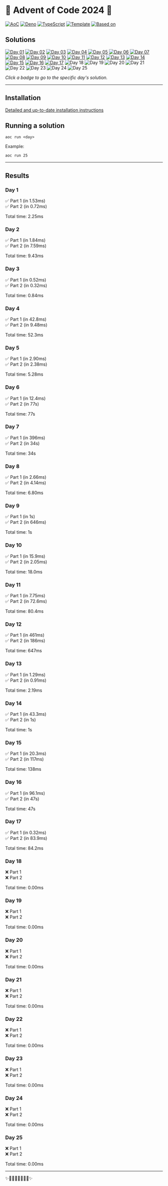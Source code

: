 <!-- Entries between SOLUTIONS and RESULTS tags are auto-generated -->

# 🎄 Advent of Code 2024 🎄

[![AoC](https://img.shields.io/badge/AoC-2024-blue.svg?style=flat-square)](https://adventofcode.com/)
[![Deno](https://img.shields.io/badge/Deno-2.1.3-blue.svg?style=flat-square)](https://deno.land/)
[![TypeScript](https://img.shields.io/badge/TypeScript-5.6.2-blue.svg?style=flat-square)](https://www.typescriptlang.org/)
[![Template](https://img.shields.io/badge/Template-deno--aoc-blue.svg?style=flat-square)](https://github.com/samplasion/deno-aoc) [![Based on](https://img.shields.io/badge/Based%20on-aocrunner-blue.svg?style=flat-square)](https://github.com/caderek/aocrunner)

## Solutions

<!--SOLUTIONS-->
[![Day 01](https://img.shields.io/badge/Day%2001-%E2%98%85%E2%98%85-brightgreen.svg?style=flat-square)](/src/day01)
[![Day 02](https://img.shields.io/badge/Day%2002-%E2%98%85%E2%98%85-brightgreen.svg?style=flat-square)](/src/day02)
[![Day 03](https://img.shields.io/badge/Day%2003-%E2%98%85%E2%98%85-brightgreen.svg?style=flat-square)](/src/day03)
[![Day 04](https://img.shields.io/badge/Day%2004-%E2%98%85%E2%98%85-brightgreen.svg?style=flat-square)](/src/day04)
[![Day 05](https://img.shields.io/badge/Day%2005-%E2%98%85%E2%98%85-brightgreen.svg?style=flat-square)](/src/day05)
[![Day 06](https://img.shields.io/badge/Day%2006-%E2%98%85%E2%98%85-brightgreen.svg?style=flat-square)](/src/day06)
[![Day 07](https://img.shields.io/badge/Day%2007-%E2%98%85%E2%98%85-brightgreen.svg?style=flat-square)](/src/day07)
[![Day 08](https://img.shields.io/badge/Day%2008-%E2%98%85%E2%98%85-brightgreen.svg?style=flat-square)](/src/day08)
[![Day 09](https://img.shields.io/badge/Day%2009-%E2%98%85%E2%98%85-brightgreen.svg?style=flat-square)](/src/day09)
[![Day 10](https://img.shields.io/badge/Day%2010-%E2%98%85%E2%98%85-brightgreen.svg?style=flat-square)](/src/day10)
[![Day 11](https://img.shields.io/badge/Day%2011-%E2%98%85%E2%98%85-brightgreen.svg?style=flat-square)](/src/day11)
[![Day 12](https://img.shields.io/badge/Day%2012-%E2%98%85%E2%98%85-brightgreen.svg?style=flat-square)](/src/day12)
[![Day 13](https://img.shields.io/badge/Day%2013-%E2%98%85%E2%98%85-brightgreen.svg?style=flat-square)](/src/day13)
[![Day 14](https://img.shields.io/badge/Day%2014-%E2%98%85%E2%98%85-brightgreen.svg?style=flat-square)](/src/day14)
[![Day 15](https://img.shields.io/badge/Day%2015-%E2%98%85%E2%98%85-brightgreen.svg?style=flat-square)](/src/day15)
[![Day 16](https://img.shields.io/badge/Day%2016-%E2%98%85%E2%98%85-brightgreen.svg?style=flat-square)](/src/day16)
[![Day 17](https://img.shields.io/badge/Day%2017-%E2%98%85%E2%98%85-brightgreen.svg?style=flat-square)](/src/day17)
![Day 18](https://img.shields.io/badge/Day%2018-%E2%98%86%E2%98%86-lightgrey.svg?style=flat-square)
![Day 19](https://img.shields.io/badge/Day%2019-%E2%98%86%E2%98%86-lightgrey.svg?style=flat-square)
![Day 20](https://img.shields.io/badge/Day%2020-%E2%98%86%E2%98%86-lightgrey.svg?style=flat-square)
![Day 21](https://img.shields.io/badge/Day%2021-%E2%98%86%E2%98%86-lightgrey.svg?style=flat-square)
![Day 22](https://img.shields.io/badge/Day%2022-%E2%98%86%E2%98%86-lightgrey.svg?style=flat-square)
![Day 23](https://img.shields.io/badge/Day%2023-%E2%98%86%E2%98%86-lightgrey.svg?style=flat-square)
![Day 24](https://img.shields.io/badge/Day%2024-%E2%98%86%E2%98%86-lightgrey.svg?style=flat-square)
![Day 25](https://img.shields.io/badge/Day%2025-%E2%98%86%E2%98%86-lightgrey.svg?style=flat-square)
<!--/SOLUTIONS-->

_Click a badge to go to the specific day's solution._

---

## Installation

[Detailed and up-to-date installation instructions](https://github.com/samplasion/deno-aoc)

## Running a solution

```
aoc run <day>
```

Example:

```
aoc run 25
```

---

## Results

<!--RESULTS-->

### Day 1

✅ Part 1 (in 1.53ms)  
✅ Part 2 (in 0.72ms)

Total time: 2.25ms


### Day 2

✅ Part 1 (in 1.84ms)  
✅ Part 2 (in 7.59ms)

Total time: 9.43ms


### Day 3

✅ Part 1 (in 0.52ms)  
✅ Part 2 (in 0.32ms)

Total time: 0.84ms


### Day 4

✅ Part 1 (in 42.8ms)  
✅ Part 2 (in 9.48ms)

Total time: 52.3ms


### Day 5

✅ Part 1 (in 2.90ms)  
✅ Part 2 (in 2.38ms)

Total time: 5.28ms


### Day 6

✅ Part 1 (in 12.4ms)  
✅ Part 2 (in 77s)

Total time: 77s


### Day 7

✅ Part 1 (in 396ms)  
✅ Part 2 (in 34s)

Total time: 34s


### Day 8

✅ Part 1 (in 2.66ms)  
✅ Part 2 (in 4.14ms)

Total time: 6.80ms


### Day 9

✅ Part 1 (in 1s)  
✅ Part 2 (in 646ms)

Total time: 1s


### Day 10

✅ Part 1 (in 15.9ms)  
✅ Part 2 (in 2.05ms)

Total time: 18.0ms


### Day 11

✅ Part 1 (in 7.75ms)  
✅ Part 2 (in 72.6ms)

Total time: 80.4ms


### Day 12

✅ Part 1 (in 461ms)  
✅ Part 2 (in 186ms)

Total time: 647ms


### Day 13

✅ Part 1 (in 1.29ms)  
✅ Part 2 (in 0.91ms)

Total time: 2.19ms


### Day 14

✅ Part 1 (in 43.3ms)  
✅ Part 2 (in 1s)

Total time: 1s


### Day 15

✅ Part 1 (in 20.3ms)  
✅ Part 2 (in 117ms)

Total time: 138ms


### Day 16

✅ Part 1 (in 96.1ms)  
✅ Part 2 (in 47s)

Total time: 47s


### Day 17

✅ Part 1 (in 0.32ms)  
✅ Part 2 (in 83.9ms)

Total time: 84.2ms


### Day 18

❌ Part 1  
❌ Part 2

Total time: 0.00ms


### Day 19

❌ Part 1  
❌ Part 2

Total time: 0.00ms


### Day 20

❌ Part 1  
❌ Part 2

Total time: 0.00ms


### Day 21

❌ Part 1  
❌ Part 2

Total time: 0.00ms


### Day 22

❌ Part 1  
❌ Part 2

Total time: 0.00ms


### Day 23

❌ Part 1  
❌ Part 2

Total time: 0.00ms


### Day 24

❌ Part 1  
❌ Part 2

Total time: 0.00ms


### Day 25

❌ Part 1  
❌ Part 2

Total time: 0.00ms

<!--/RESULTS-->

---

✨🎄🎁🎄🎅🎄🎁🎄✨